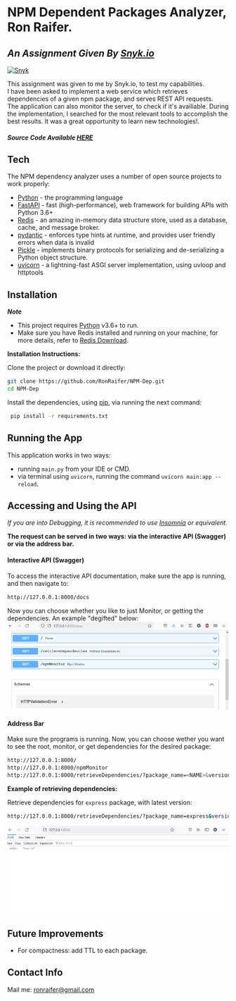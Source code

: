 # NPM Dependent Packages Analyzer, Ron Raifer.
## _An Assignment Given By [Snyk.io](https://snyk.io/)_
[![Snyk](https://www.pulseconferences.com/wp-content/uploads/2020/04/snyk-logo-black.png "Snyk")](http://snyk.io "Snyk")

This assignment was given to me by Snyk.io, to test my capabilities.\
I have been asked to implement a web service which retrieves dependencies of a given npm package, and serves REST API requests.\
The application can also monitor the server, to check if it's availiable.
During the implementation, I searched for the most relevant tools to accomplish the best results. It was a great opportunity to learn new technologies!.  

##### Source Code Available [HERE](https://github.com/RonRaifer/NPM-Dep)

## Tech

The NPM dependency analyzer uses a number of open source projects to work properly:

- [Python](https://www.python.org/) - the programming language
- [FastAPI](https://fastapi.tiangolo.com/) - fast (high-performance), web framework for building APIs with Python 3.6+
- [Redis](https://redis.io/) - an amazing in-memory data structure store, used as a database, cache, and message broker.
- [pydantic](https://pydantic-docs.helpmanual.io/) - enforces type hints at runtime, and provides user friendly errors when data is invalid
- [Pickle](https://docs.python.org/3/library/pickle.html) - implements binary protocols for serializing and de-serializing a Python object structure.
- [uvicorn](https://www.uvicorn.org/) - a lightning-fast ASGI server implementation, using uvloop and httptools


## Installation

***Note***
- This project requires [Python](https://www.python.org/) v3.6+ to run.
- Make sure you have Redis installed and running on your machine, for more details, refer to [Redis Download](https://redis.io/download).

**Installation Instructions:**

Clone the project or download it directly:
```bash
git clone https://github.com/RonRaifer/NPM-Dep.git
cd NPM-Dep
```

Install the dependencies, using [pip](https://pypi.org/project/pip/), via running the next command:
```bash
 pip install -r requirements.txt
```

## Running the App

This application works in two ways: 
- running `main.py` from your IDE or CMD.
- via terminal using `uvicorn`, running the command ```uvicorn main:app --reload```.


## Accessing and Using the API

*If you are into Debugging, it is recommended to use [Insomnia](https://insomnia.rest/) or equivalent.*

**The request can be served in two ways: via the interactive API (Swagger) or via the address bar.**

#### Interactive API (Swagger)

To access the interactive API documentation, make sure the app is running, and then navigate to:
```bash 
http://127.0.0.1:8000/docs
```
Now you can choose whether you like to just Monitor, or getting the dependencies. An example "degifted" below:
![how_to_docs](https://raw.githubusercontent.com/RonRaifer/ronraifer.github.io/main/NPM-Dep-docs/how_to_docs.gif)

#### Address Bar

Make sure the programs is running. Now, you can choose wether you want to see the root, monitor, or get dependencies for the desired package:
```bash 
http://127.0.0.1:8000/
http://127.0.0.1:8000/npmMonitor
http://127.0.0.1:8000/retrieveDependencies/?package_name=<NAME>&version_or_tag=<VERSION>
```
**Example of retrieving dependencies:**

Retrieve dependencies for `express` package, with latest version:
```bash
http://127.0.0.1:8000/retrieveDependencies/?package_name=express&version_or_tag=latest
```
![how_to_address](https://raw.githubusercontent.com/RonRaifer/ronraifer.github.io/main/NPM-Dep-docs/how_to_address.gif)

## Future Improvements

- For compactness: add TTL to each package.


## Contact Info
Mail me: ronraifer@gmail.com



